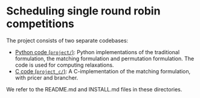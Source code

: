 # Scheduling single round robin competitions

The project consists of two separate codebases:

* [Python code (`project/`)](project/): Python implementations of the traditional formulation, the matching formulation and permutation formulation. The code is used for computing relaxations.
* [C code (`project_c/`)](project_c/): A C-implementation of the matching formulation, with pricer and brancher.

We refer to the README.md and INSTALL.md files in these directories.
